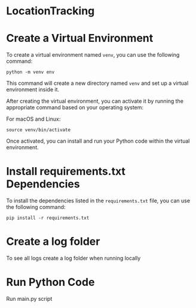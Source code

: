 # LocationTracking

# Create a Virtual Environment
To create a virtual environment named `venv`, you can use the following command:

```shell
python -m venv env
```

This command will create a new directory named `venv` and set up a virtual environment inside it.

After creating the virtual environment, you can activate it by running the appropriate command based on your operating system:

For macOS and Linux:
```shell
source venv/bin/activate
```

Once activated, you can install and run your Python code within the virtual environment.

# Install requirements.txt Dependencies
To install the dependencies listed in the `requirements.txt` file, you can use the following command:

```shell
pip install -r requirements.txt
```

# Create a log folder
To see all logs create a log folder when running locally

# Run Python Code
Run main.py script

